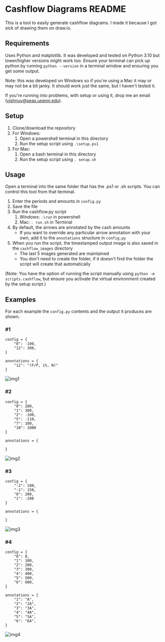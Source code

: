 # Cashflow Diagrams README

This is a tool to easily generate cashflow diagrams. I made it because I got sick of drawing them on draw.io.

## Requirements

Uses Python and matplotlib. It was developed and tested on Python 3.10 but lower/higher versions might work too.
Ensure your terminal can pick up python by running ```python --version``` in a terminal window and ensuring you get some output.

Note: this was developed on Windows so if you're using a Mac it may or may not be a bit janky. It should work just the same, but I haven't tested it. 

If you're running into problems, with setup or using it, drop me an email (vishnuv@seas.upenn.edu).

## Setup

1. Clone/download the repository
2. For Windows:
   1. Open a powershell terminal in this directory
   2. Run the setup script using ```.\setup.ps1```
3. For Mac:
   1. Open a bash terminal in this directory
   2. Run the setup script using ```. setup.sh```

## Usage

Open a terminal into the same folder that has the .ps1 or .sh scripts. You can control this tool from that terminal.

1. Enter the periods and amounts in ```config.py```
2. Save the file
3. Run the cashflow.py script
   1. Windows: ```.\run``` in powershell
   2. Mac: ```. run.sh``` in Terminal
4. By default, the arrows are annotated by the cash amounts
   - If you want to override any particular arrow annotation with your own, add it to the ```annotations``` structure in ```config.py```
6. When you run the script, the timestamped output image is also saved in the ```cashflow_images``` directory
   - The last 5 images generated are maintained
   - You don't need to create the folder, if it doesn't find the folder the script will create that automatically

(Note: You have the option of running the script manually using ```python -m scripts.cashflow```, but ensure you activate the virtual environment created by the setup script.)

## Examples

For each example the ```config.py``` contents and the output it produces are shown.

### #1

```
config = {
    "0": -100,
    "12": 300,
}

annotations = {
    "12": "(F/P, i%, N)"
}
```

![img1](https://github.com/user-attachments/assets/e0560d7e-965d-44ce-895f-f995e0680c92)

### #2

```
config = {
    "0": 200,
    "1": 300,
    "2": -100,
    "5": -110,
    "7": 100,
    "10": 1000
}

annotations = {

}
```

![img2](https://github.com/user-attachments/assets/b00a71d9-4014-4a0d-be12-ba5b5b598f4f)

### #3

```
config = {
    "-2": 100,
    "-1": 150,
    "0": 200,
    "1": -200
}

annotations = {

}
```

![img3](https://github.com/user-attachments/assets/772682df-df06-4bc4-b589-76619a131cba)


### #4

```
config = {
    "0": 0,
    "1": 100,
    "2": 200,
    "3": 300,
    "4": 400,
    "5": 500,
    "6": 600,
}

annotations = {
    "1": "A",
    "2": "2A",
    "3": "3A",
    "4": "4A",
    "5": "5A",
    "6": "6A",
}
```
![img4](https://github.com/user-attachments/assets/404355e6-e042-461c-ba47-ec4d4df2c36c)
